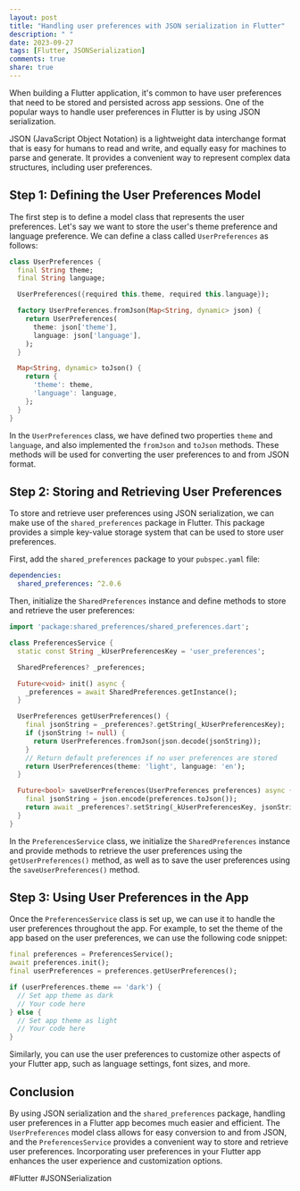 ```yaml
---
layout: post
title: "Handling user preferences with JSON serialization in Flutter"
description: " "
date: 2023-09-27
tags: [Flutter, JSONSerialization]
comments: true
share: true
---
```


When building a Flutter application, it's common to have user preferences that need to be stored and persisted across app sessions. One of the popular ways to handle user preferences in Flutter is by using JSON serialization.

JSON (JavaScript Object Notation) is a lightweight data interchange format that is easy for humans to read and write, and equally easy for machines to parse and generate. It provides a convenient way to represent complex data structures, including user preferences.

## Step 1: Defining the User Preferences Model

The first step is to define a model class that represents the user preferences. Let's say we want to store the user's theme preference and language preference. We can define a class called `UserPreferences` as follows:

```dart
class UserPreferences {
  final String theme;
  final String language;

  UserPreferences({required this.theme, required this.language});

  factory UserPreferences.fromJson(Map<String, dynamic> json) {
    return UserPreferences(
      theme: json['theme'],
      language: json['language'],
    );
  }

  Map<String, dynamic> toJson() {
    return {
      'theme': theme,
      'language': language,
    };
  }
}
```

In the `UserPreferences` class, we have defined two properties `theme` and `language`, and also implemented the `fromJson` and `toJson` methods. These methods will be used for converting the user preferences to and from JSON format.

## Step 2: Storing and Retrieving User Preferences

To store and retrieve user preferences using JSON serialization, we can make use of the `shared_preferences` package in Flutter. This package provides a simple key-value storage system that can be used to store user preferences.

First, add the `shared_preferences` package to your `pubspec.yaml` file:

```yaml
dependencies:
  shared_preferences: ^2.0.6
```

Then, initialize the `SharedPreferences` instance and define methods to store and retrieve the user preferences:

```dart
import 'package:shared_preferences/shared_preferences.dart';

class PreferencesService {
  static const String _kUserPreferencesKey = 'user_preferences';

  SharedPreferences? _preferences;

  Future<void> init() async {
    _preferences = await SharedPreferences.getInstance();
  }

  UserPreferences getUserPreferences() {
    final jsonString = _preferences?.getString(_kUserPreferencesKey);
    if (jsonString != null) {
      return UserPreferences.fromJson(json.decode(jsonString));
    }
    // Return default preferences if no user preferences are stored
    return UserPreferences(theme: 'light', language: 'en');
  }

  Future<bool> saveUserPreferences(UserPreferences preferences) async {
    final jsonString = json.encode(preferences.toJson());
    return await _preferences?.setString(_kUserPreferencesKey, jsonString) ?? false;
  }
}
```

In the `PreferencesService` class, we initialize the `SharedPreferences` instance and provide methods to retrieve the user preferences using the `getUserPreferences()` method, as well as to save the user preferences using the `saveUserPreferences()` method.

## Step 3: Using User Preferences in the App

Once the `PreferencesService` class is set up, we can use it to handle the user preferences throughout the app. For example, to set the theme of the app based on the user preferences, we can use the following code snippet:

```dart
final preferences = PreferencesService();
await preferences.init();
final userPreferences = preferences.getUserPreferences();

if (userPreferences.theme == 'dark') {
  // Set app theme as dark
  // Your code here
} else {
  // Set app theme as light
  // Your code here
}
```

Similarly, you can use the user preferences to customize other aspects of your Flutter app, such as language settings, font sizes, and more.

## Conclusion

By using JSON serialization and the `shared_preferences` package, handling user preferences in a Flutter app becomes much easier and efficient. The `UserPreferences` model class allows for easy conversion to and from JSON, and the `PreferencesService` provides a convenient way to store and retrieve user preferences. Incorporating user preferences in your Flutter app enhances the user experience and customization options.

#Flutter #JSONSerialization